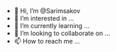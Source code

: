 - 👋 Hi, I’m @Sarimsakov
- 👀 I’m interested in ...
- 🌱 I’m currently learning ...
- 💞️ I’m looking to collaborate on ...
- 📫 How to reach me ...

<!---
Sarimsakov/Sarimsakov is a ✨ special ✨ repository because its `README.md` (this file) appears on your GitHub profile.
You can click the Preview link to take a look at your changes.
--->
